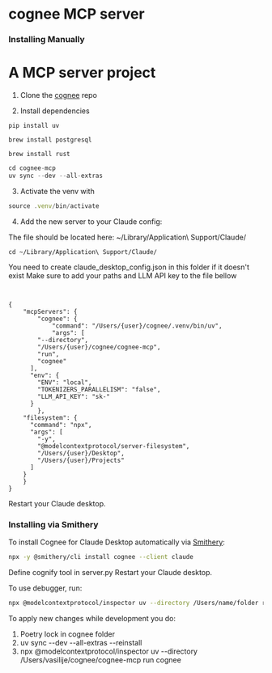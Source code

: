 # cognee MCP server




### Installing Manually
A MCP server project
=======
1. Clone the [cognee](www.github.com/topoteretes/cognee) repo



2. Install dependencies

```
pip install uv
```
```
brew install postgresql
```

```
brew install rust
```

```jsx
cd cognee-mcp
uv sync --dev --all-extras
```

3. Activate the venv with

```jsx
source .venv/bin/activate
```

4. Add the new server to your Claude config:

The file should be located here: ~/Library/Application\ Support/Claude/
```
cd ~/Library/Application\ Support/Claude/
```
You need to create claude_desktop_config.json in this folder if it doesn't exist
Make sure to add your paths and LLM API key to the file bellow

```


{
	"mcpServers": {
		"cognee": {
			"command": "/Users/{user}/cognee/.venv/bin/uv",
			"args": [
        "--directory",
        "/Users/{user}/cognee/cognee-mcp",
        "run",
        "cognee"
      ],
      "env": {
        "ENV": "local",
        "TOKENIZERS_PARALLELISM": "false",
        "LLM_API_KEY": "sk-"
      }
		},
    "filesystem": {
      "command": "npx",
      "args": [
        "-y",
        "@modelcontextprotocol/server-filesystem",
        "/Users/{user}/Desktop",
        "/Users/{user}/Projects"
      ]
    }
	}
}
```

Restart your Claude desktop.

### Installing via Smithery

To install Cognee for Claude Desktop automatically via [Smithery](https://smithery.ai/server/cognee):

```bash
npx -y @smithery/cli install cognee --client claude
```

Define cognify tool in server.py
Restart your Claude desktop.


To use debugger, run:
```bash
npx @modelcontextprotocol/inspector uv --directory /Users/name/folder run cognee
```

To apply new changes while development you do:

1. Poetry lock in cognee folder
2. uv sync --dev --all-extras --reinstall 
3. npx @modelcontextprotocol/inspector uv --directory /Users/vasilije/cognee/cognee-mcp run cognee


